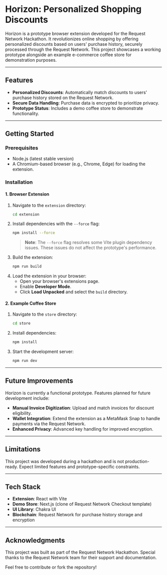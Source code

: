 # Horizon: Personalized Shopping Discounts

Horizon is a prototype browser extension developed for the Request Network Hackathon. It revolutionizes online shopping by offering personalized discounts based on users' purchase history, securely processed through the Request Network. This project showcases a working prototype alongside an example e-commerce coffee store for demonstration purposes.

---

## **Features**
- **Personalized Discounts**: Automatically match discounts to users' purchase history stored on the Request Network.  
- **Secure Data Handling**: Purchase data is encrypted to prioritize privacy.  
- **Prototype Status**: Includes a demo coffee store to demonstrate functionality.  

---

## **Getting Started**

### **Prerequisites**
- Node.js (latest stable version)
- A Chromium-based browser (e.g., Chrome, Edge) for loading the extension.

### **Installation**

#### 1. **Browser Extension**
1. Navigate to the `extension` directory:
   ```bash
   cd extension
   ```
2. Install dependencies with the `--force` flag:
   ```bash
   npm install --force
   ```
   > **Note**: The `--force` flag resolves some Vite plugin dependency issues. These issues do not affect the prototype's performance.
3. Build the extension:
   ```bash
   npm run build
   ```
4. Load the extension in your browser:
   - Open your browser's extensions page.
   - Enable **Developer Mode**.
   - Click **Load Unpacked** and select the `build` directory.

#### 2. **Example Coffee Store**
1. Navigate to the `store` directory:
   ```bash
   cd store
   ```
2. Install dependencies:
   ```bash
   npm install
   ```
3. Start the development server:
   ```bash
   npm run dev
   ```

---

## **Future Improvements**
Horizon is currently a functional prototype. Features planned for future development include:
- **Manual Invoice Digitization**: Upload and match invoices for discount eligibility.
- **Wallet Integration**: Extend the extension as a MetaMask Snap to handle payments via the Request Network.
- **Enhanced Privacy**: Advanced key handling for improved encryption.  

---

## **Limitations**
This project was developed during a hackathon and is not production-ready. Expect limited features and prototype-specific constraints.  

---

## **Tech Stack**
- **Extension**: React with Vite  
- **Demo Store**: Next.js (clone of Request Network Checkout template)  
- **UI Library**: Chakra UI  
- **Blockchain**: Request Network for purchase history storage and encryption  

---

## **Acknowledgments**
This project was built as part of the Request Network Hackathon. Special thanks to the Request Network team for their support and documentation.  

Feel free to contribute or fork the repository!
